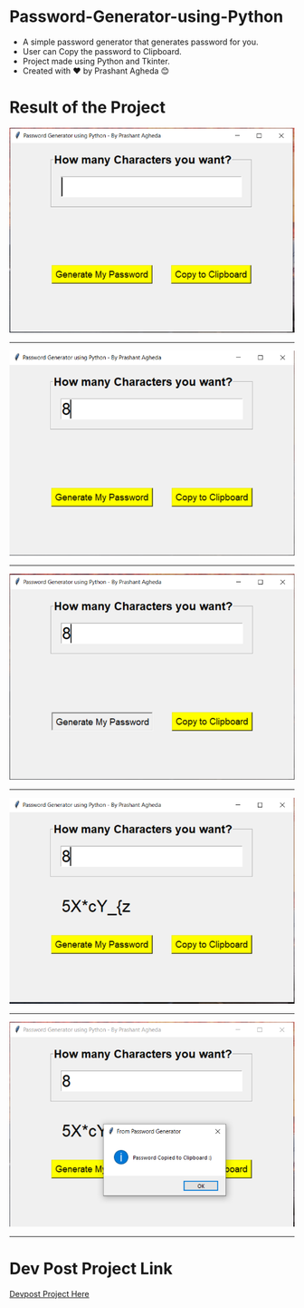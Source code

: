# Password-Generator-using-Python
- A simple password generator that generates password for you.
- User can Copy the password to Clipboard.
- Project made using Python and Tkinter.
- Created with ❤ by Prashant Agheda 😊


# Result of the Project

![Project Image 1](1.PNG)

---

![Project Image 2](2.PNG)

---

![Project Image 3](3.png)

---

![Project Image 4](4.PNG)

---

![Project Image 5](5.PNG)

---


# Dev Post Project Link
[Devpost Project Here]()
